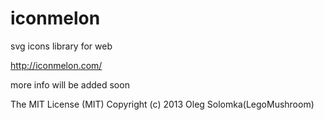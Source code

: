 iconmelon
=========
svg icons library for web

http://iconmelon.com/

more info will be added soon

The MIT License (MIT)
Copyright (c) 2013 Oleg Solomka(LegoMushroom)
